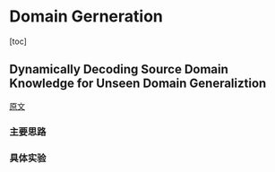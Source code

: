 # Domain Gerneration 
[toc]
## Dynamically Decoding Source Domain Knowledge for Unseen Domain Generaliztion
[原文](./papers/DYNAMICALLY%20DECODING%20SOURCE%20DOMAIN%20KNOWLEDGE%20FOR%20UNSEEN%20DOMAIN%20GENERALIZATION.pdf)

### 主要思路


### 具体实验
